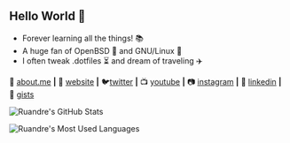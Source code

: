 ## Hello World 👋

- Forever learning all the things! 📚
- A huge fan of OpenBSD 🐡 and GNU/Linux 🐧
- I often tweak .dotfiles ⏳ and dream of traveling ✈️

🧐 [about.me][aboutme] **|** 
🏡 [website][website] **|** 
🐦[twitter][twitter] **|** 
📺 [youtube][youtube] **|** 
📷 [instagram][instagram] **|** 
👔 [linkedin][linkedin] **|**
🐙 [gists][gists]

[aboutme]: https://about.me/ruandre
[website]: https://ruandre.com
[twitter]: https://twitter.com/ruandre
[youtube]: https://youtube.com/ruandrejvr
[instagram]: https://instagram.com/ruandrejvr
[linkedin]: https://linkedin.com/in/ruandre
[gists]: https://gist.github.com/ruandre/

![Ruandre's GitHub Stats](https://github-readme-stats.vercel.app/api?username=ruandre&count_private=true&show_icons=true&theme=radical)

![Ruandre's Most Used Languages](https://github-readme-stats.vercel.app/api/top-langs/?username=ruandre&theme=radical)
